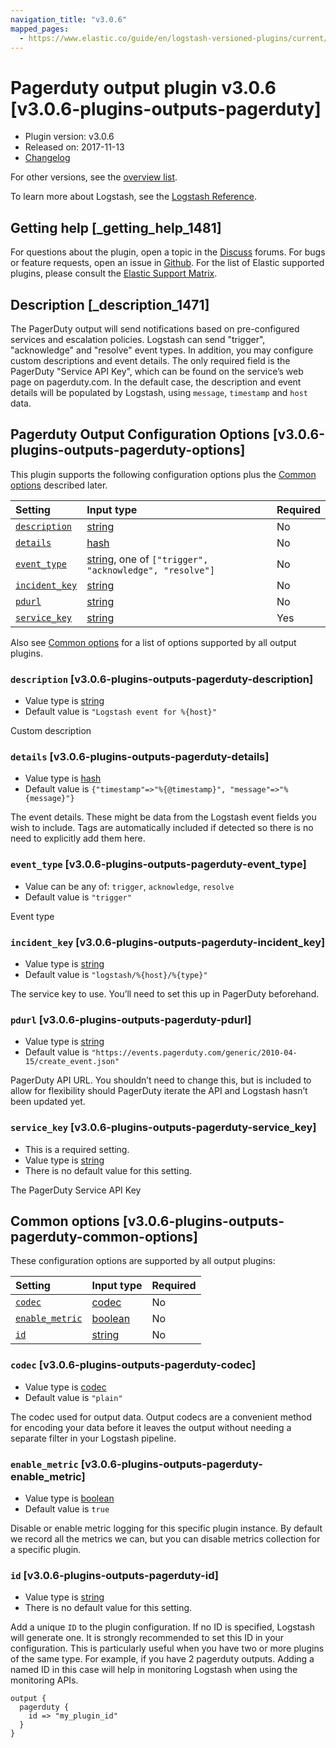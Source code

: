 ```yaml
---
navigation_title: "v3.0.6"
mapped_pages:
  - https://www.elastic.co/guide/en/logstash-versioned-plugins/current/v3.0.6-plugins-outputs-pagerduty.html
---
```


# Pagerduty output plugin v3.0.6 [v3.0.6-plugins-outputs-pagerduty]

* Plugin version: v3.0.6
* Released on: 2017-11-13
* [Changelog](https://github.com/logstash-plugins/logstash-output-pagerduty/blob/v3.0.6/CHANGELOG.md)

For other versions, see the [overview list](output-pagerduty-index.md).

To learn more about Logstash, see the [Logstash Reference](https://www.elastic.co/guide/en/logstash/current/index.html).

## Getting help [_getting_help_1481]

For questions about the plugin, open a topic in the [Discuss](http://discuss.elastic.co) forums. For bugs or feature requests, open an issue in [Github](https://github.com/logstash-plugins/logstash-output-pagerduty). For the list of Elastic supported plugins, please consult the [Elastic Support Matrix](https://www.elastic.co/support/matrix#matrix_logstash_plugins).

## Description [_description_1471]

The PagerDuty output will send notifications based on pre-configured services and escalation policies. Logstash can send "trigger", "acknowledge" and "resolve" event types. In addition, you may configure custom descriptions and event details. The only required field is the PagerDuty "Service API Key", which can be found on the service’s web page on pagerduty.com. In the default case, the description and event details will be populated by Logstash, using `message`, `timestamp` and `host` data.

## Pagerduty Output Configuration Options [v3.0.6-plugins-outputs-pagerduty-options]

This plugin supports the following configuration options plus the [Common options](v3-0-6-plugins-outputs-pagerduty.md#v3.0.6-plugins-outputs-pagerduty-common-options) described later.

| Setting | Input type | Required |
| :- | :- | :- |
| [`description`](v3-0-6-plugins-outputs-pagerduty.md#v3.0.6-plugins-outputs-pagerduty-description) | [string](/lsr/value-types.md#string) | No |
| [`details`](v3-0-6-plugins-outputs-pagerduty.md#v3.0.6-plugins-outputs-pagerduty-details) | [hash](/lsr/value-types.md#hash) | No |
| [`event_type`](v3-0-6-plugins-outputs-pagerduty.md#v3.0.6-plugins-outputs-pagerduty-event_type) | [string](/lsr/value-types.md#string), one of `["trigger", "acknowledge", "resolve"]` | No |
| [`incident_key`](v3-0-6-plugins-outputs-pagerduty.md#v3.0.6-plugins-outputs-pagerduty-incident_key) | [string](/lsr/value-types.md#string) | No |
| [`pdurl`](v3-0-6-plugins-outputs-pagerduty.md#v3.0.6-plugins-outputs-pagerduty-pdurl) | [string](/lsr/value-types.md#string) | No |
| [`service_key`](v3-0-6-plugins-outputs-pagerduty.md#v3.0.6-plugins-outputs-pagerduty-service_key) | [string](/lsr/value-types.md#string) | Yes |

Also see [Common options](v3-0-6-plugins-outputs-pagerduty.md#v3.0.6-plugins-outputs-pagerduty-common-options) for a list of options supported by all output plugins.

### `description` [v3.0.6-plugins-outputs-pagerduty-description]

* Value type is [string](/lsr/value-types.md#string)
* Default value is `"Logstash event for %{host}"`

Custom description

### `details` [v3.0.6-plugins-outputs-pagerduty-details]

* Value type is [hash](/lsr/value-types.md#hash)
* Default value is `{"timestamp"=>"%{@timestamp}", "message"=>"%{message}"}`

The event details. These might be data from the Logstash event fields you wish to include. Tags are automatically included if detected so there is no need to explicitly add them here.

### `event_type` [v3.0.6-plugins-outputs-pagerduty-event_type]

* Value can be any of: `trigger`, `acknowledge`, `resolve`
* Default value is `"trigger"`

Event type

### `incident_key` [v3.0.6-plugins-outputs-pagerduty-incident_key]

* Value type is [string](/lsr/value-types.md#string)
* Default value is `"logstash/%{host}/%{type}"`

The service key to use. You’ll need to set this up in PagerDuty beforehand.

### `pdurl` [v3.0.6-plugins-outputs-pagerduty-pdurl]

* Value type is [string](/lsr/value-types.md#string)
* Default value is `"https://events.pagerduty.com/generic/2010-04-15/create_event.json"`

PagerDuty API URL. You shouldn’t need to change this, but is included to allow for flexibility should PagerDuty iterate the API and Logstash hasn’t been updated yet.

### `service_key` [v3.0.6-plugins-outputs-pagerduty-service_key]

* This is a required setting.
* Value type is [string](/lsr/value-types.md#string)
* There is no default value for this setting.

The PagerDuty Service API Key

## Common options [v3.0.6-plugins-outputs-pagerduty-common-options]

These configuration options are supported by all output plugins:

| Setting | Input type | Required |
| :- | :- | :- |
| [`codec`](v3-0-6-plugins-outputs-pagerduty.md#v3.0.6-plugins-outputs-pagerduty-codec) | [codec](/lsr/value-types.md#codec) | No |
| [`enable_metric`](v3-0-6-plugins-outputs-pagerduty.md#v3.0.6-plugins-outputs-pagerduty-enable_metric) | [boolean](/lsr/value-types.md#boolean) | No |
| [`id`](v3-0-6-plugins-outputs-pagerduty.md#v3.0.6-plugins-outputs-pagerduty-id) | [string](/lsr/value-types.md#string) | No |

### `codec` [v3.0.6-plugins-outputs-pagerduty-codec]

* Value type is [codec](/lsr/value-types.md#codec)
* Default value is `"plain"`

The codec used for output data. Output codecs are a convenient method for encoding your data before it leaves the output without needing a separate filter in your Logstash pipeline.

### `enable_metric` [v3.0.6-plugins-outputs-pagerduty-enable_metric]

* Value type is [boolean](/lsr/value-types.md#boolean)
* Default value is `true`

Disable or enable metric logging for this specific plugin instance. By default we record all the metrics we can, but you can disable metrics collection for a specific plugin.

### `id` [v3.0.6-plugins-outputs-pagerduty-id]

* Value type is [string](/lsr/value-types.md#string)
* There is no default value for this setting.

Add a unique `ID` to the plugin configuration. If no ID is specified, Logstash will generate one. It is strongly recommended to set this ID in your configuration. This is particularly useful when you have two or more plugins of the same type. For example, if you have 2 pagerduty outputs. Adding a named ID in this case will help in monitoring Logstash when using the monitoring APIs.

```
output {
  pagerduty {
    id => "my_plugin_id"
  }
}
```
